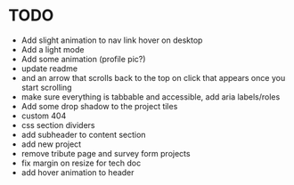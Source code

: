 # TODO

- Add slight animation to nav link hover on desktop
- Add a light mode
- Add some animation (profile pic?)
- update readme
- and an arrow that scrolls back to the top on click that appears once you start scrolling
- make sure everything is tabbable and accessible, add aria labels/roles
- Add some drop shadow to the project tiles
- custom 404
- css section dividers
- add subheader to content section
- add new project
- remove tribute page and survey form projects
- fix margin on resize for tech doc
- add hover animation to header